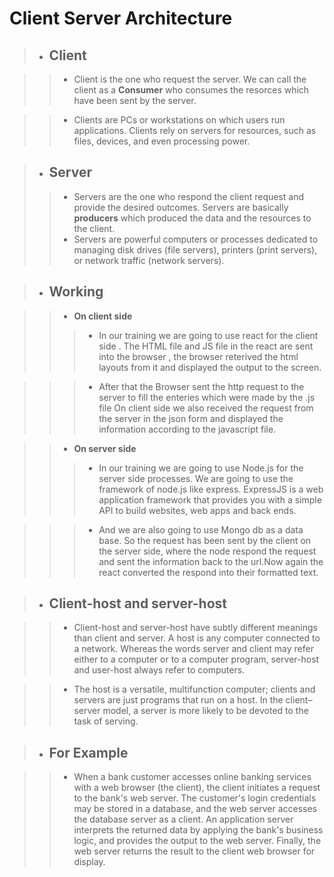# **Client Server Architecture** #

>+ ## Client ## 

>>+ Client is the one who request the server. We can call the client as a **Consumer** who consumes the resorces which have been sent by the server.

>>+ Clients are PCs or workstations on which users run applications. Clients rely on servers for resources, such as files, devices, and even processing power.

>+ ## Server ## 
>>+  Servers are the one who respond the client request and provide the desired outcomes. Servers are basically **producers** which produced the data and the resources to the client. 
>>+ Servers are powerful computers or processes dedicated to managing disk drives (file servers), printers (print servers), or network traffic (network servers). 

>+ ## Working ##

>>+ **On client side**
>>>+ In our training we are going to use react for the client side . The HTML file and JS file in the react are sent into the browser , the browser reterived the html layouts from it and displayed the output to the screen.

>>>+ After that the Browser sent the http request to the server to fill the enteries which were made by the .js file
On client side we also received the request from the server in the json form and displayed the information according to the javascript file.

>>+ **On server side**
>>>+ In our training we are going to use Node.js for the server side processes. We are going to use the framework of node.js like express. ExpressJS is a web application framework that provides you with a simple API to build websites, web apps and back ends.

>>>+ And we are also going to use Mongo db as a data base.
  So the request has been sent by the client on the server side, where the node respond the request and sent the information back to the url.Now again the react converted the respond into their formatted text.

 >+ ## Client-host and server-host ##

>>+ Client-host and server-host have subtly different meanings than client and server. A host is any computer connected to a network. Whereas the words server and client may refer either to a computer or to a computer program, server-host and user-host always refer to computers. 

>>+ The host is a versatile, multifunction computer; clients and servers are just programs that run on a host. In the client–server model, a server is more likely to be devoted to the task of serving.

>+ ## For Example ##

>>+ When a bank customer accesses online banking services with a web browser (the client), the client initiates a request to the bank's web server. The customer's login credentials may be stored in a database, and the web server accesses the database server as a client. An application server interprets the returned data by applying the bank's business logic, and provides the output to the web server. Finally, the web server returns the result to the client web browser for display.
